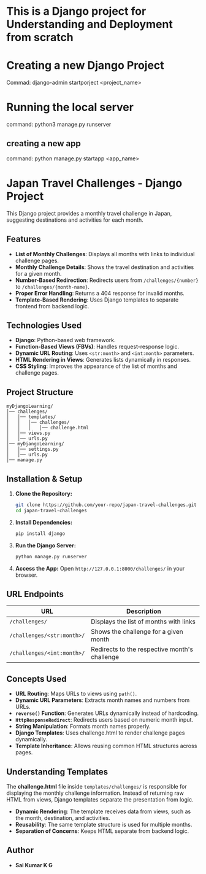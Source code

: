 # This is a Django project for Understanding and Deployment from scratch

# Creating a new Django Project 
Commad: django-admin startporject <project_name>

# Running the local server
command: python3 manage.py runserver

## creating a new app 
command: python manage.py startapp <app_name>


# Japan Travel Challenges - Django Project

This Django project provides a monthly travel challenge in Japan, suggesting destinations and activities for each month.

## Features
- **List of Monthly Challenges**: Displays all months with links to individual challenge pages.
- **Monthly Challenge Details**: Shows the travel destination and activities for a given month.
- **Number-Based Redirection**: Redirects users from `/challenges/{number}` to `/challenges/{month-name}`.
- **Proper Error Handling**: Returns a 404 response for invalid months.
- **Template-Based Rendering**: Uses Django templates to separate frontend from backend logic.

## Technologies Used
- **Django**: Python-based web framework.
- **Function-Based Views (FBVs)**: Handles request-response logic.
- **Dynamic URL Routing**: Uses `<str:month>` and `<int:month>` parameters.
- **HTML Rendering in Views**: Generates lists dynamically in responses.
- **CSS Styling**: Improves the appearance of the list of months and challenge pages.

## Project Structure
```
myDjangoLearning/
│── challenges/
│   │── templates/
│   │   │── challenges/
│   │   │   │── challenge.html
│   │── views.py
│   │── urls.py
│── myDjangoLearning/
│   │── settings.py
│   │── urls.py
│── manage.py
```

## Installation & Setup
1. **Clone the Repository:**
   ```bash
   git clone https://github.com/your-repo/japan-travel-challenges.git
   cd japan-travel-challenges
   ```
2. **Install Dependencies:**
   ```bash
   pip install django
   ```
3. **Run the Django Server:**
   ```bash
   python manage.py runserver
   ```
4. **Access the App:**
   Open `http://127.0.0.1:8000/challenges/` in your browser.

## URL Endpoints
| URL | Description |
|------|-------------|
| `/challenges/` | Displays the list of months with links |
| `/challenges/<str:month>/` | Shows the challenge for a given month |
| `/challenges/<int:month>/` | Redirects to the respective month's challenge |

## Concepts Used
- **URL Routing**: Maps URLs to views using `path()`.
- **Dynamic URL Parameters**: Extracts month names and numbers from URLs.
- **`reverse()` Function**: Generates URLs dynamically instead of hardcoding.
- **`HttpResponseRedirect`**: Redirects users based on numeric month input.
- **String Manipulation**: Formats month names properly.
- **Django Templates**: Uses challenge.html to render challenge pages dynamically.
- **Template Inheritance**: Allows reusing common HTML structures across pages.


## Understanding Templates

The **challenge.html** file inside `templates/challenges/` is responsible for displaying the monthly challenge information. Instead of returning raw HTML from views, Django templates separate the presentation from logic.

- **Dynamic Rendering**: The template receives data from views, such as the month, destination, and activities.
- **Reusability**: The same template structure is used for multiple months.
- **Separation of Concerns**: Keeps HTML separate from backend logic.
  

## Author
- **Sai Kumar K G**

